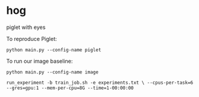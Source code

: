 # hog
piglet with eyes

To reproduce Piglet:

`python main.py --config-name piglet`


To run our image baseline:

`python main.py --config-name image`


`run_experiment -b train_job.sh -e experiments.txt \ --cpus-per-task=6 --gres=gpu:1 --mem-per-cpu=8G --time=1-00:00:00`